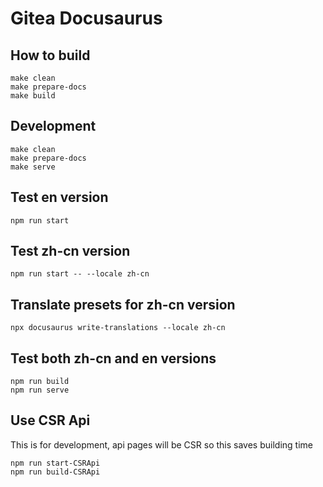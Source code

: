 # Gitea Docusaurus

## How to build

```shell
make clean
make prepare-docs
make build
```

## Development

```shell
make clean
make prepare-docs
make serve
```

## Test en version

```
npm run start
```

## Test zh-cn version

```
npm run start -- --locale zh-cn
```

## Translate presets for zh-cn version

```
npx docusaurus write-translations --locale zh-cn
```

## Test both zh-cn and en versions

```
npm run build
npm run serve
```

## Use CSR Api 

This is for development, api pages will be CSR so this saves building time

```
npm run start-CSRApi
npm run build-CSRApi
```
